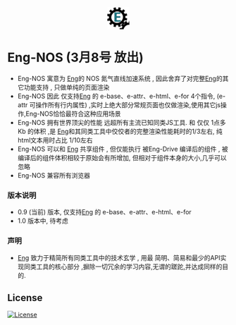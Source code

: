 <div align=center><img width="50" height="50" src="https://github.com/343830384/Eng/blob/master/img/80.png"/></div>

# Eng-NOS (3月8号 放出)

   * Eng-NOS 寓意为 [Eng](https://github.com/343830384/Eng)的 NOS 氮气直线加速系统 , 因此舍弃了对完整[Eng](https://github.com/343830384/Eng)的其它功能支持 , 只做单纯的页面渲染
   * Eng-NOS 因此 仅支持[Eng](https://github.com/343830384/Eng) 的 e-base、e-attr、e-html、e-for 4个指令, (e-attr 可操作所有行内属性) ,实时上绝大部分常规页面也仅做渲染,使用其它js操作,Eng-NOS恰恰最符合这种应用场景
   * Eng-NOS 拥有世界顶尖的性能 远超所有主流已知同类JS工具. 和 仅仅 1点多 Kb 的体积 ,是 [Eng](https://github.com/343830384/Eng)和其同类工具中佼佼者的完整渲染性能耗时的1/3左右, 纯html文本用时占比 1/10左右
   * Eng-NOS 可以和 [Eng](https://github.com/343830384/Eng) 共享组件 , 但仅能执行 被Eng-Drive 编译后的组件 , 被编译后的组件体积相较于原始会有所增加, 但相对于组件本身的大小,几乎可以忽略
   * Eng-NOS 兼容所有浏览器
 ### 版本说明

   * 0.9 (当前) 版本, 仅支持[Eng](https://github.com/343830384/Eng) 的 e-base、e-attr、e-html、e-for 
   * 1.0 版本中, 待考虑

### 声明

   * [Eng](https://github.com/343830384/Eng) 致力于精简所有同类工具中的技术玄学 ,  用最 简明、简易和最少的API实现同类工具的核心部分 ,摒除一切冗余的学习内容,无谓的蹉跎,并达成同样的目的.
    




## License

[![License](http://img.shields.io/badge/license-APACHE2-blue.svg)](LICENSE.txt)         